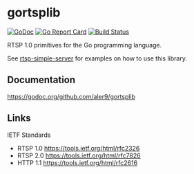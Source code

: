 
# gortsplib

[![GoDoc](https://godoc.org/github.com/aler9/gortsplib?status.svg)](https://godoc.org/github.com/aler9/gortsplib)
[![Go Report Card](https://goreportcard.com/badge/github.com/aler9/gortsplib)](https://goreportcard.com/report/github.com/aler9/gortsplib)
[![Build Status](https://travis-ci.org/aler9/gortsplib.svg?branch=master)](https://travis-ci.org/aler9/gortsplib)

RTSP 1.0 primitives for the Go programming language.

See [rtsp-simple-server](https://github.com/aler9/rtsp-simple-server) for examples on how to use this library.

## Documentation

https://godoc.org/github.com/aler9/gortsplib

## Links

IETF Standards
* RTSP 1.0 https://tools.ietf.org/html/rfc2326
* RTSP 2.0 https://tools.ietf.org/html/rfc7826
* HTTP 1.1 https://tools.ietf.org/html/rfc2616

